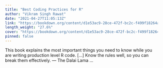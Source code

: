 ```yaml
---
title: "Best Coding Practices for R"
author: "Vikram Singh Rawat"
date: "2021-04-27T11:05:13Z"
link: "https://bookdown.org/content/d1e53ac9-28ce-472f-bc2c-f499f18264a3/"
length_weight: "27.6%"
cover: "https://bookdown.org/content/d1e53ac9-28ce-472f-bc2c-f499f18264a3/figures/cover.png"
pinned: false
---
```


This book explains the most important things you need to know while you are writing production level R code. [...] Know the rules well, so you can break them effectively. — The Dalai Lama  ...
